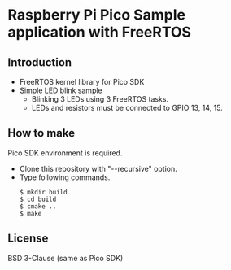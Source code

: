 # Raspberry Pi Pico Sample application with FreeRTOS

## Introduction

- FreeRTOS kernel library for Pico SDK
- Simple LED blink sample
  - Blinking 3 LEDs using 3 FreeRTOS tasks.
  - LEDs and resistors must be connected to GPIO 13, 14, 15. 

## How to make

Pico SDK environment is required.

- Clone this repository with "--recursive" option.
- Type following commands.
    ```
    $ mkdir build
    $ cd build
    $ cmake ..
    $ make
    ```

## License

BSD 3-Clause (same as Pico SDK)

